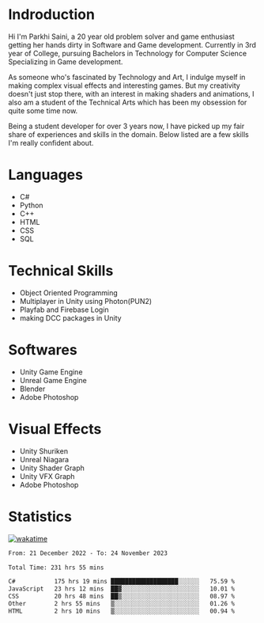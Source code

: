# Indroduction
Hi I'm Parkhi Saini, a 20 year old problem solver and game enthusiast getting her hands dirty in Software and Game development. Currently in 3rd year of College, pursuing Bachelors in Technology for Computer Science Specializing in Game development.

As someone who's fascinated by Technology and Art, I indulge myself in making complex visual effects and interesting games. But my creativity doesn't just stop there, with an interest in making shaders and animations, I also am a student of the Technical Arts which has been my obsession for quite some time now.

Being a student developer for over 3 years now, I have picked up my fair share of experiences and skills in the domain. Below listed are a few skills I'm really confident about.

# Languages

- C#
- Python 
- C++
- HTML 
- CSS
- SQL

# Technical Skills
- Object Oriented Programming
- Multiplayer in Unity using Photon(PUN2)
- Playfab and Firebase Login
- making DCC packages in Unity

# Softwares

- Unity Game Engine
- Unreal Game Engine
- Blender
- Adobe Photoshop

# Visual Effects

- Unity Shuriken
- Unreal Niagara
- Unity Shader Graph
- Unity VFX Graph
- Adobe Photoshop

# Statistics
[![wakatime](https://wakatime.com/badge/user/659f56cf-9635-4f70-9140-7dbdc934cfec.svg)](https://wakatime.com/@659f56cf-9635-4f70-9140-7dbdc934cfec)
<!--START_SECTION:waka-->

```txt
From: 21 December 2022 - To: 24 November 2023

Total Time: 231 hrs 55 mins

C#           175 hrs 19 mins ███████████████████░░░░░░   75.59 %
JavaScript   23 hrs 12 mins  ██▓░░░░░░░░░░░░░░░░░░░░░░   10.01 %
CSS          20 hrs 48 mins  ██▒░░░░░░░░░░░░░░░░░░░░░░   08.97 %
Other        2 hrs 55 mins   ▒░░░░░░░░░░░░░░░░░░░░░░░░   01.26 %
HTML         2 hrs 10 mins   ▒░░░░░░░░░░░░░░░░░░░░░░░░   00.94 %
```

<!--END_SECTION:waka-->











